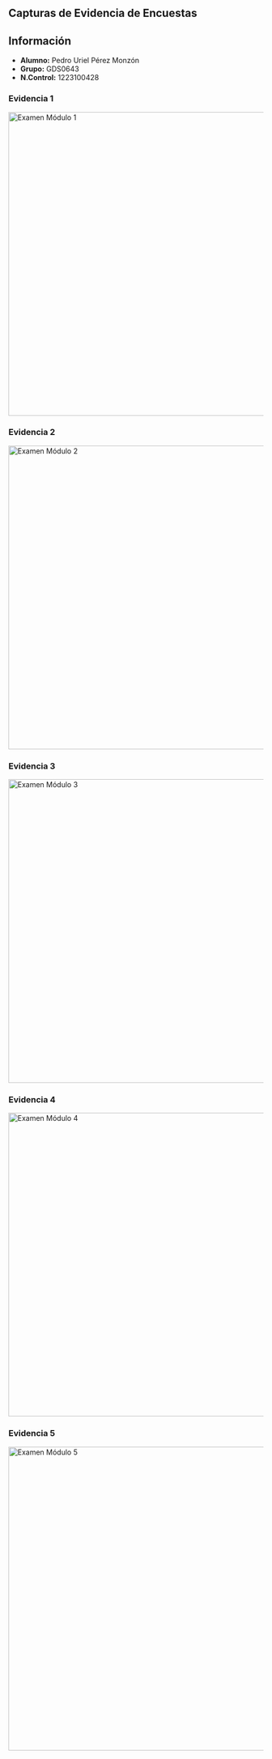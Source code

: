 ## Capturas de Evidencia de Encuestas

## Información
- **Alumno:** Pedro Uriel Pérez Monzón
- **Grupo:** GDS0643
- **N.Control:**  1223100428

### Evidencia 1
<img src="https://github.com/user-attachments/assets/7162e9aa-d0df-4680-b8da-67545ed93cf0" width="600" alt="Examen Módulo 1"/>

### Evidencia 2
<img src="https://github.com/user-attachments/assets/777940e8-a569-482b-a2c6-f554e459c752" width="600" alt="Examen Módulo 2"/>

### Evidencia 3
<img src="https://github.com/user-attachments/assets/a93b9bff-baf6-41af-b30a-bfbb2b186814" width="600" alt="Examen Módulo 3"/>

### Evidencia 4
<img src="https://github.com/user-attachments/assets/61f7ed2a-8b9f-4321-83a3-98d88e53804e" width="600" alt="Examen Módulo 4"/>

### Evidencia 5
<img src="https://github.com/user-attachments/assets/1c256603-7786-4b4a-8bc6-d13ef1b5a79c" width="600" alt="Examen Módulo 5"/>

